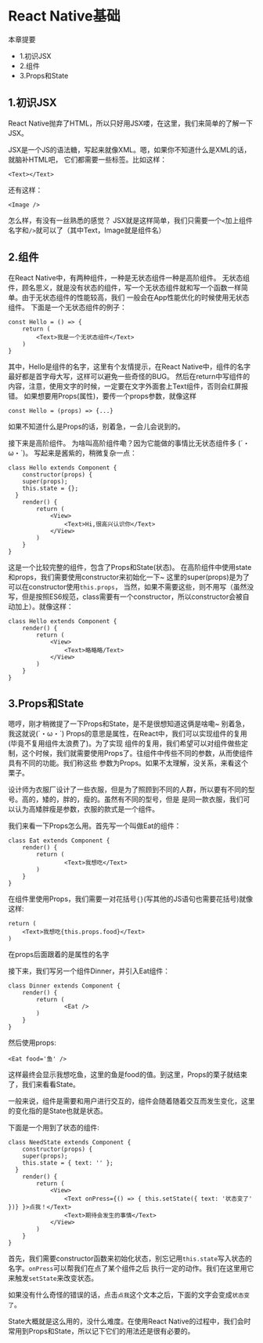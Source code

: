 # React Native基础

本章提要
- 1.初识JSX
- 2.组件
- 3.Props和State

## 1.初识JSX
React Native抛弃了HTML，所以只好用JSX喽，在这里，我们来简单的了解一下JSX。

JSX是一个JS的语法糖，写起来就像XML。嗯，如果你不知道什么是XML的话，就脑补HTML吧，
它们都需要一些标签。比如这样：

```
<Text></Text>
```

还有这样：
```
<Image />
```
怎么样，有没有一丝熟悉的感觉？
JSX就是这样简单，我们只需要一个`<`加上组件名字和`/>`就可以了（其中Text，Image就是组件名）

## 2.组件

在React Native中，有两种组件，一种是无状态组件一种是高阶组件。
无状态组件，顾名思义，就是没有状态的组件，写一个无状态组件就和写一个函数一样简单。由于无状态组件的性能较高，我们
一般会在App性能优化的时候使用无状态组件。
下面是一个无状态组件的例子：

```
const Hello = () => {
    return (
        <Text>我是一个无状态组件</Text>
    )
}
```
其中，Hello是组件的名字，这里有个友情提示，在React Native中，组件的名字最好都是首字母大写，这样可以避免一些奇怪的BUG。
然后在return中写组件的内容，注意，使用文字的时候，一定要在文字外面套上Text组件，否则会红屏报错。
如果想要用Props(属性)，要传一个props参数，就像这样

```
const Hello = (props) => {...}

```
如果不知道什么是Props的话，别着急，一会儿会说到的。

接下来是高阶组件。
为啥叫高阶组件嘞？因为它能做的事情比无状态组件多 (´・ω・`)。
写起来是酱紫的，稍微复杂一点：
```
class Hello extends Component {
    constructor(props) {
    super(props);
    this.state = {};
  }
    render() {
        return (
            <View>
                <Text>Hi,很高兴认识你</Text>
            </View>
        )
    }
}

```
这是一个比较完整的组件，包含了Props和State(状态)。
在高阶组件中使用state和props，我们需要使用constructor来初始化一下~
这里的super(props)是为了可以在constructor使用`this.props`，
当然，如果不需要这些，则不用写（虽然没写，但是按照ES6规范，class需要有一个constructor，所以constructor会被自动加上）。就像这样：

```
class Hello extends Component {
    render() {
        return (
            <View>
                <Text>略略略/Text>
            </View>
        )
    }
}
```

## 3.Props和State

嗯哼，刚才稍微提了一下Props和State，是不是很想知道这俩是啥嘞~
别着急，我这就说(´・ω・`)
Props的意思是属性，在React中，我们可以实现组件的复用(毕竟不复用组件太浪费了)。为了实现
组件的复用，我们希望可以对组件做些定制，这个时候，我们就需要使用Props了。往组件中传些不同的参数，从而使组件具有不同的功能。我们称这些
参数为Props。如果不太理解，没关系，来看这个栗子。

设计师为衣服厂设计了一些衣服，但是为了照顾到不同的人群，所以要有不同的型号。高的，矮的，胖的，瘦的。虽然有不同的型号，但是
是同一款衣服，我们可以认为高矮胖瘦是参数，衣服的款式是一个组件。

我们来看一下Props怎么用。首先写一个叫做Eat的组件：

```
class Eat extends Component {
    render() {
        return (
                <Text>我想吃</Text>
        )
    }
}

```

在组件里使用Props，我们需要一对花括号`{}`(写其他的JS语句也需要花括号)就像这样:

```
return (
    <Text>我想吃{this.props.food}</Text>
)
```

在props后面跟着的是属性的名字

接下来，我们写另一个组件Dinner，并引入Eat组件：

```
class Dinner extends Component {
    render() {
        return (
                <Eat />
        )
    }
}
```

然后使用props:

```
<Eat food='鱼' />
```

这样最终会显示我想吃鱼，这里的鱼是food的值。到这里，Props的栗子就结束了，我们来看看State。

一般来说，组件是需要和用户进行交互的，组件会随着随着交互而发生变化，这里的变化指的是State也就是状态。

下面是一个用到了状态的组件:

```
class NeedState extends Component {
    constructor(props) {
    super(props);
    this.state = { text: '' };
  }
    render() {
        return (
            <View>
                <Text onPress={() => { this.setState({ text: '状态变了' })} }>点我！</Text>
                <Text>期待会发生的事情</Text>
            </View>
        )
    }
}
```

首先，我们需要constructor函数来初始化状态，别忘记用`this.state`写入状态的名字。`onPress`可以帮我们在点了某个组件之后
执行一定的动作。我们在这里用它来触发`setState`来改变状态。

如果没有什么奇怪的错误的话，点击`点我`这个文本之后，下面的文字会变成`状态变了`。

State大概就是这么用的，没什么难度。在使用React Native的过程中，我们会时常用到Props和State，所以记下它们的用法还是很有必要的。